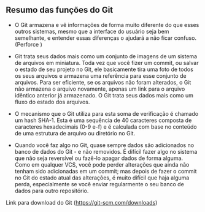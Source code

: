 ## Resumo das funções do Git 

- O Git armazena e vê informações de forma muito diferente do que esses outros sistemas, mesmo que a interface do usuário seja bem semelhante, e entender essas diferenças o ajudará a não ficar confuso. (Perforce )

- Git trata seus dados mais como um conjunto de imagens de um sistema de arquivos em miniatura. Toda vez que você fizer um commit, ou salvar o estado de seu projeto no Git, ele basicamente tira uma foto de todos os seus arquivos e armazena uma referência para esse conjunto de arquivos. Para ser eficiente, se os arquivos não foram alterados, o Git não armazena o arquivo novamente, apenas um link para o arquivo idêntico anterior já armazenado. O Git trata seus dados mais como um fluxo do estado
dos arquivos.

- O mecanismo que o Git utiliza para esta soma de verificação é chamado um hash SHA-1. Esta é uma sequência de 40 caracteres composta de caracteres hexadecimais (0-9 e-f) e é calculada com base no conteúdo de uma estrutura de arquivo ou diretório no Git.

- Quando você faz algo no Git, quase sempre dados são adicionados no banco de dados do Git - e não removidos. É difícil fazer algo no sistema que não seja reversível ou fazê-lo apagar dados de forma alguma. Como em qualquer VCS, você pode perder alterações que ainda não tenham sido adicionadas em um commit; mas depois de fazer o commit no Git do estado atual das alterações, é muito difícil que haja alguma perda, especialmente se você enviar regularmente o seu banco de dados para outro repositório.

Link para download do Git (https://git-scm.com/downloads)
